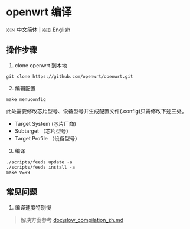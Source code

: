 # openwrt 编译
<p align="left">🇨🇳 中文简体  |  <a title="English" href="doc/compilation.md">🇬🇧 English</a></p>

## 操作步骤
1. clone openwrt 到本地
``` shell
git clone https://github.com/openwrt/openwrt.git
```
2. 编辑配置
``` shell
make menuconfig
```
此处需要修改芯片型号、设备型号并生成配置文件(.config)只需修改下述三处。<br>
- Target System (芯片厂商)
- Subtarget （芯片型号）
- Target Profile （设备型号）
3. 编译 
``` shell
./scripts/feeds update -a
./scripts/feeds install -a
make V=99
```

## 常见问题
1. 编译速度特别慢
> 解决方案参考 [doc\slow_compilation_zh.md](doc/slow_compilation_zh.md)
